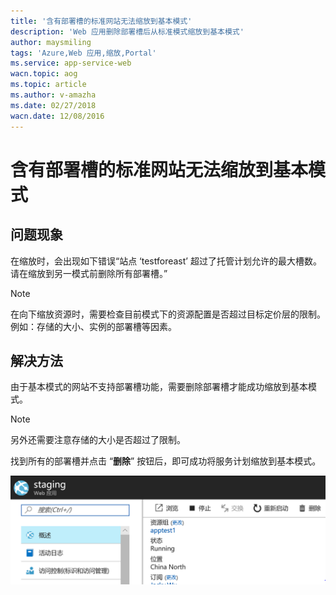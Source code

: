```yaml
---
title: '含有部署槽的标准网站无法缩放到基本模式'
description: 'Web 应用删除部署槽后从标准模式缩放到基本模式'
author: maysmiling
tags: 'Azure,Web 应用,缩放,Portal'
ms.service: app-service-web
wacn.topic: aog
ms.topic: article
ms.author: v-amazha
ms.date: 02/27/2018
wacn.date: 12/08/2016
---
```


# 含有部署槽的标准网站无法缩放到基本模式

## 问题现象

在缩放时，会出现如下错误“站点 ‘testforeast’ 超过了托管计划允许的最大槽数。请在缩放到另一模式前删除所有部署槽。”

> [!NOTE]
> 在向下缩放资源时，需要检查目前模式下的资源配置是否超过目标定价层的限制。例如：存储的大小、实例的部署槽等因素。

## 解决方法

由于基本模式的网站不支持部署槽功能，需要删除部署槽才能成功缩放到基本模式。

> [!NOTE]
> 另外还需要注意存储的大小是否超过了限制。

找到所有的部署槽并点击 “**删除**” 按钮后，即可成功将服务计划缩放到基本模式。

![delete-slot](./media/aog-web-apps-qa-slot-scale-standard-failed/delete-slot.PNG)